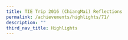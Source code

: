 ```yaml
---
title: TIE Trip 2016 (ChiangMai) Reflections
permalink: /achievements/highlights/71/
description: ""
third_nav_title: Highlights
---
```

